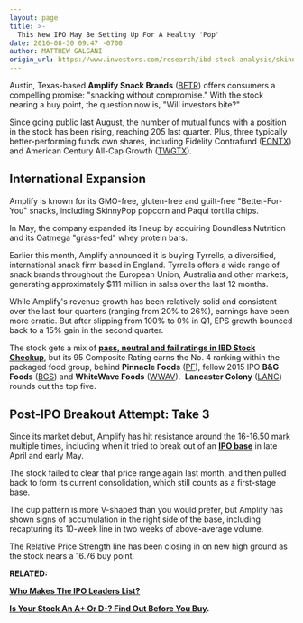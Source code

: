 ```yaml
---
layout: page
title: >-
  This New IPO May Be Setting Up For A Healthy 'Pop'
date: 2016-08-30 09:47 -0700
author: MATTHEW GALGANI
origin_url: https://www.investors.com/research/ibd-stock-analysis/skinnypop-ipo-stock-amplify-snack-brands-buys-tyrrells-boundless-nutrition/
---
```





Austin, Texas-based **Amplify Snack Brands** ([BETR](https://research.investors.com/quote.aspx?symbol=BETR)) offers consumers a compelling promise: "snacking without compromise." With the stock nearing a buy point, the question now is, "Will investors bite?"


Since going public last August, the number of mutual funds with a position in the stock has been rising, reaching 205 last quarter. Plus, three typically better-performing funds own shares, including Fidelity Contrafund ([FCNTX](https://research.investors.com/quote.aspx?symbol=FCNTX)) and American Century All-Cap Growth ([TWGTX](https://research.investors.com/quote.aspx?symbol=TWGTX)).


International Expansion
-----------------------


Amplify is known for its GMO-free, gluten-free and guilt-free "Better-For-You" snacks, including SkinnyPop popcorn and Paqui tortilla chips.


In May, the company expanded its lineup by acquiring Boundless Nutrition and its Oatmega "grass-fed" whey protein bars.


Earlier this month, Amplify announced it is buying Tyrrells, a diversified, international snack firm based in England. Tyrrells offers a wide range of snack brands throughout the European Union, Australia and other markets, generating approximately $111 million in sales over the last 12 months.


While Amplify's revenue growth has been relatively solid and consistent over the last four quarters (ranging from 20% to 26%), earnings have been more erratic. But after slipping from 100% to 0% in Q1, EPS growth bounced back to a 15% gain in the second quarter.


The stock gets a mix of **[pass, neutral and fail ratings in IBD Stock Checkup](https://www.investors.com/videos/is-your-stock-an-a-or-d-find-out-before-you-buy/)**, but its 95 Composite Rating earns the No. 4 ranking within the packaged food group, behind **Pinnacle Foods** ([PF](https://research.investors.com/quote.aspx?symbol=PF)), fellow 2015 IPO **B&G Foods** ([BGS](https://research.investors.com/quote.aspx?symbol=BGS)) and **WhiteWave Foods** ([WWAV](https://research.investors.com/quote.aspx?symbol=WWAV)).  **Lancaster Colony** ([LANC](https://research.investors.com/quote.aspx?symbol=LANC)) rounds out the top five.


Post-IPO Breakout Attempt: Take 3
---------------------------------


Since its market debut, Amplify has hit resistance around the 16-16.50 mark multiple times, including when it tried to break out of an **[IPO base](https://www.investors.com/how-to-invest/investors-corner/strong-ipo-bases-tend-to-feature-numerous-high-closes-by-the-stock/)** in late April and early May.



The stock failed to clear that price range again last month, and then pulled back to form its current consolidation, which still counts as a first-stage base.


The cup pattern is more V-shaped than you would prefer, but Amplify has shown signs of accumulation in the right side of the base, including recapturing its 10-week line in two weeks of above-average volume.


The Relative Price Strength line has been closing in on new high ground as the stock nears a 16.76 buy point.


**RELATED:**


**[Who Makes The IPO Leaders List?](http://research.investors.com/stock-lists/ipo-leaders/)**


**[Is Your Stock An A+ Or D-? Find Out Before You Buy](https://www.investors.com/videos/is-your-stock-an-a-or-d-find-out-before-you-buy/).**





